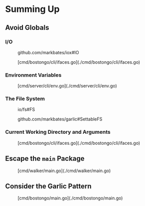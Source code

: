 # Summing Up

## Avoid Globals

### I/O

<figure id="iox.IO">

<go doc="github.com/markbates/iox.IO"></go>

<figcaption><godoc>github.com/markbates/iox#IO</godoc></figcaption>

</figure>

<figure id="cmd/bostongo/cli.SettableIO">

<go sym="./cmd/bostongo/cli.SettableIO"></go>

<figcaption>[cmd/bostongo/cli/ifaces.go](./cmd/bostongo/cli/ifaces.go)</figcaption>

</figure>

### Environment Variables

<figure id="env.doc">

<go sym="./cmd/server/cli.Env"></go>

<figcaption>[cmd/server/cli/env.go](./cmd/server/cli/env.go)</figcaption>

</figure>

### The File System

<figure id="io/fs.FS">

<go doc="io/fs.FS"></go>

<figcaption><godoc>io/fs#FS</godoc></figcaption>

</figure>

<figure id="garlic.SettableFS">

<go sym="github.com/markbates/garlic.SettableFS"></go>

<figcaption><godoc>github.com/markbates/garlic#SettableFS</godoc></figcaption>

</figure>

### Current Working Directory and Arguments

<figure id="commander">

<go sym="./cmd/bostongo/cli.Commander"></go>

<figcaption>[cmd/bostongo/cli/ifaces.go](./cmd/bostongo/cli/ifaces.go)</figcaption>

</figure>

## Escape the `main` Package

<figure id="cmd/walker/main.go#main">

<code src="cmd/walker/main.go#main"></code>

<figcaption>[cmd/walker/main.go](./cmd/walker/main.go)</figcaption>

</figure>

## Consider the Garlic Pattern

<figure id="main">

<code src="cmd/bostongo/main.go#main"></code>

<figcaption>[cmd/bostongo/main.go](./cmd/bostongo/main.go)</figcaption>

</figure>
